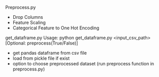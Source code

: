 Preprocess.py
- Drop Columns
- Feature Scaling
- Categorical Feature to One Hot Encoding

get_dataframe.py
Usage: python get_dataframe.py <input_csv_path> [Optional: preprocess(True/False)]
- get pandas dataframe from csv file
- load from pickle file if exist
- option to choose preprocessed dataset (run preprocess function in preprocess.py)